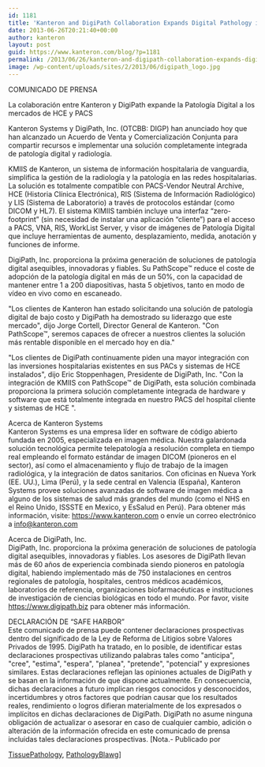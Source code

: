 ```yaml
---
id: 1181
title: 'Kanteron and DigiPath Collaboration Expands Digital Pathology into EHR &amp; PACS Markets'
date: 2013-06-26T20:21:40+00:00
author: kanteron
layout: post
guid: https://www.kanteron.com/blog/?p=1181
permalink: /2013/06/26/kanteron-and-digipath-collaboration-expands-digital-pathology-into-ehr-pacs-markets/
image: /wp-content/uploads/sites/2/2013/06/digipath_logo.jpg
---
```

COMUNICADO DE PRENSA

La colaboración entre Kanteron y DigiPath expande la Patología Digital a los mercados de HCE y PACS

Kanteron Systems y DigiPath, Inc. (OTCBB: DIGP) han anunciado hoy que han alcanzado un Acuerdo de Venta y Comercialización Conjunta para compartir recursos e implementar una solución completamente integrada de patología digital y radiología.

KMIIS de Kanteron, un sistema de información hospitalaria de vanguardia, simplifica la gestión de la radiología y la patología en las redes hospitalarias. La solución es totalmente compatible con PACS-Vendor Neutral Archive, HCE (Historia Clínica Electrónica), RIS (Sistema de Información Radiológico) y LIS (Sistema de Laboratorio) a través de protocolos estándar (como DICOM y HL7). El sistema KIMIIS también incluye una interfaz “zero-footprint” (sin necesidad de instalar una aplicación “cliente”) para el acceso a PACS, VNA, RIS, WorkList Server, y visor de imágenes de Patología Digital que incluye herramientas de aumento, desplazamiento, medida, anotación y funciones de informe.

DigiPath, Inc. proporciona la próxima generación de soluciones de patología digital asequibles, innovadoras y fiables. Su PathScope™ reduce el coste de adopción de la patología digital en más de un 50%, con la capacidad de mantener entre 1 a 200 diapositivas, hasta 5 objetivos, tanto en modo de vídeo en vivo como en escaneado.

"Los clientes de Kanteron han estado solicitando una solución de patología digital de bajo costo y DigiPath ha demostrado su liderazgo que este mercado", dijo Jorge Cortell, Director General de Kanteron. "Con PathScope™, seremos capaces de ofrecer a nuestros clientes la solución más rentable disponible en el mercado hoy en día."

"Los clientes de DigiPath continuamente piden una mayor integración con las inversiones hospitalarias existentes en sus PACs y sistemas de HCE instalados", dijo Eric Stoppenhagen, Presidente de DigiPath, Inc. "Con la integración de KMIIS con PathScope™ de DigiPath, esta solución combinada proporciona la primera solución completamente integrada de hardware y software que está totalmente integrada en nuestro PACS del hospital cliente y sistemas de HCE ".

Acerca de Kanteron Systems   
Kanteron Systems es una empresa líder en software de código abierto fundada en 2005, especializada en imagen médica. Nuestra galardonada solución tecnológica permite telepatología a resolución completa en tiempo real empleando el formato estándar de imagen DICOM (pioneros en el sector), así como el almacenamiento y flujo de trabajo de la imagen radiológica, y la integración de datos sanitarios. Con oficinas en Nueva York (EE. UU.), Lima (Perú), y la sede central en Valencia (España), Kanteron Systems provee soluciones avanzadas de software de imagen médica a alguno de los sistemas de salud más grandes del mundo (como el NHS en el Reino Unido, ISSSTE en Mexico, y EsSalud en Perú). Para obtener más información, visite: <a title="https://www.kanteron.com" href="https://www.kanteron.com" target="_blank">https://www.kanteron.com</a> o envíe un correo electrónico a info@kanteron.com

Acerca de DigiPath, Inc.   
DigiPath, Inc. proporciona la próxima generación de soluciones de patología digital asequibles, innovadoras y fiables. Los asesores de DigiPath llevan más de 60 años de experiencia combinada siendo pioneros en patología digital, habiendo implementado más de 750 instalaciones en centros regionales de patología, hospitales, centros médicos académicos, laboratorios de referencia, organizaciones biofarmacéuticas e instituciones de investigación de ciencias biológicas en todo el mundo. Por favor, visite <a title="https://www.digipath.biz" href="https://www.digipath.biz" target="_blank">https://www.digipath.biz</a> para obtener más información.

DECLARACIÓN DE “SAFE HARBOR”   
Este comunicado de prensa puede contener declaraciones prospectivas dentro del significado de la Ley de Reforma de Litigios sobre Valores Privados de 1995. DigiPath ha tratado, en lo posible, de identificar estas declaraciones prospectivas utilizando palabras tales como "anticipa", "cree", "estima", "espera", "planea", "pretende", "potencial" y expresiones similares. Estas declaraciones reflejan las opiniones actuales de DigiPath y se basan en la información de que dispone actualmente. En consecuencia, dichas declaraciones a futuro implican riesgos conocidos y desconocidos, incertidumbres y otros factores que podrían causar que los resultados reales, rendimiento o logros difieran materialmente de los expresados ​​o implícitos en dichas declaraciones de DigiPath. DigiPath no asume ninguna obligación de actualizar o asesorar en caso de cualquier cambio, adición o alteración de la información ofrecida en este comunicado de prensa incluidas tales declaraciones prospectivas. [Nota.- Publicado por 

<a title="https://tissuepathology.com/2013/06/26/kanteron-and-digipath-collaboration-expands-digital-pathology-into-ehr-pacs-markets/#axzz2XQ5I4cKI" href="https://tissuepathology.com/2013/06/26/kanteron-and-digipath-collaboration-expands-digital-pathology-into-ehr-pacs-markets/#axzz2XQ5I4cKI" target="_blank">TissuePathology</a>, <a title="pathologyblawg.com/press-releases/kanteron-digipath-collaboration-expands-digital-pathology-ehr-pacs-markets/" href="pathologyblawg.com/press-releases/kanteron-digipath-collaboration-expands-digital-pathology-ehr-pacs-markets/" target="_blank">PathologyBlawg</a>]